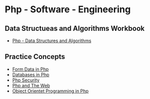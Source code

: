 # Php - Software - Engineering

## Data Structueas and Algorithms Workbook
* [Php - Data Structures and Algorithms](https://github.com/paulAlexSerban/Php---Data-Structures-and-Algorithms)

## Practice Concepts
* [Form Data in Php](https://github.com/paulAlexSerban/Form-Data-in-Php)
* [Databases in Php](https://github.com/paulAlexSerban/Databases-in-Php)
* [Php Security]()
* [Php and The Web]()
* [Object Orientet Programming in Php]()
